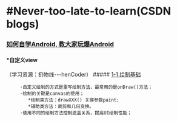 # #Never-too-late-to-learn(CSDN blogs)
### [如何自学Android, 教大家玩爆Android](https://blog.csdn.net/xiaole0313/article/details/51714223)

#### *自定义view
（学习资源：扔物线---henCoder）
     ##### [1-1 绘制基础](https://hencoder.com/ui-1-1/)

         ·自定义绘制的方式是重写绘制方法，最常用的是onDraw()方法；
         ·绘制的关键是canvas的使用；
            *绘制类方法：drawXXX() 关键参数paint;
            *辅助类方法：裁剪和几何变换。
         ·使用不同的绘制方法控制遮盖关系，提高UI绘制性能；


